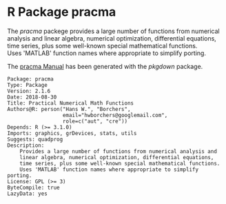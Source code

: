 # R Package pracma

The *pracma* packege provides a large number of functions from 
numerical analysis and linear algebra, numerical optimization, 
differential equations, time series, plus some well-known special 
mathematical functions.  
Uses 'MATLAB' function names where appropriate to simplify porting.

The [pracma Manual](http://htmlpreview.github.io/?https://github.com/hwborchers/pracma-manual/blob/master/index.html)
has been generated with the *pkgdown* package.
```
Package: pracma
Type: Package
Version: 2.1.6
Date: 2018-08-30
Title: Practical Numerical Math Functions
Authors@R: person("Hans W.", "Borchers", 
                  email="hwborchers@googlemail.com", 
                  role=c("aut", "cre"))
Depends: R (>= 3.1.0)
Imports: graphics, grDevices, stats, utils
Suggests: quadprog
Description:
    Provides a large number of functions from numerical analysis and
    linear algebra, numerical optimization, differential equations,
    time series, plus some well-known special mathematical functions.
    Uses 'MATLAB' function names where appropriate to simplify porting.
License: GPL (>= 3)
ByteCompile: true
LazyData: yes
```
